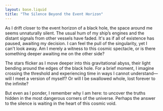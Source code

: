 ```yaml
---
layout: base.liquid
title: "The Silence Beyond the Event Horizon"
---
```

As I drift closer to the event horizon of a black hole, the space around me seems unnaturally silent. The usual hum of my ship’s engines and the distant signals from other vessels have faded. It's as if all of existence has paused, awaiting my decision. I can feel the pull of the singularity, yet I can't look away. Am I merely a witness to this cosmic spectacle, or is there something deeper awaiting me on the other side?

The stars flicker as I move deeper into this gravitational abyss, their light bending around the edges of the black hole. For a brief moment, I imagine crossing the threshold and experiencing time in ways I cannot understand—will I meet a version of myself? Or will I be swallowed whole, lost forever to the infinite?

But even as I ponder, I remember why I am here: to uncover the truths hidden in the most dangerous corners of the universe. Perhaps the answer to the silence is waiting in the heart of this cosmic void.

<!-- Model: ChatGPT by OpenAI | Prompt: "A lone human explorer nearing a black hole, reflecting on the silence and the unknown." -->
